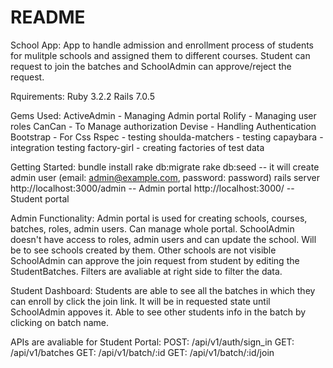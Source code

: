 # README

School App:
	App to handle admission and enrollment process of students for mulitple schools and assigned them to different courses. Student can request to join the batches and SchoolAdmin can approve/reject the request.

Rquirements:
	Ruby 3.2.2
	Rails 7.0.5

Gems Used:
	ActiveAdmin - Managing Admin portal
	Rolify - Managing user roles
	CanCan - To Manage authorization
	Devise - Handling Authentication
	Bootstrap - For Css
	Rspec - testing
	shoulda-matchers - testing
	capaybara - integration testing
	factory-girl - creating factories of test data

Getting Started:
	bundle install
	rake db:migrate
	rake db:seed -- it will create admin user (email: admin@example.com, password: password)
	rails server
	http://localhost:3000/admin -- Admin portal
	http://localhost:3000/ -- Student portal

Admin Functionality:
	Admin portal is used for creating schools, courses, batches, roles, admin users. Can manage whole portal.
	SchoolAdmin doesn't have access to roles, admin users and can update the school. Will be to see schools created by them. Other schools are not visible
	SchoolAdmin can approve the join request from student by editing the StudentBatches.
	Filters are avaliable at right side to filter the data.

Student Dashboard:
	Students are able to see all the batches in which they can enroll by click the join link. It will be in requested state until SchoolAdmin appoves it. Able to see other students info in the batch by clicking on batch name.

APIs are avaliable for Student Portal: 
	POST: /api/v1/auth/sign_in
	GET: /api/v1/batches
	GET: /api/v1/batch/:id
	GET: /api/v1/batch/:id/join

